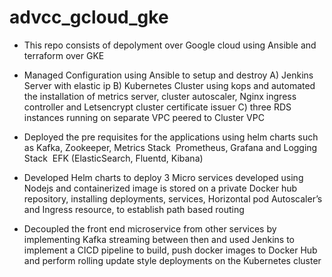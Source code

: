 # advcc_gcloud_gke

* This repo consists of depolyment over Google cloud using Ansible and terraform over GKE
* Managed Configuration using Ansible to setup and destroy A) Jenkins Server with elastic ip B) Kubernetes Cluster using kops and automated the installation of metrics server, cluster autoscaler, Nginx ingress controller and Letsencrypt cluster certificate issuer C) three RDS instances running on separate VPC peered to Cluster VPC

* Deployed the pre requisites for the applications using helm charts such as Kafka, Zookeeper, Metrics Stack ­ Prometheus, Grafana and Logging Stack ­ EFK (ElasticSearch, Fluentd, Kibana)

* Developed Helm charts to deploy 3 Micro services developed using Nodejs and containerized image is stored on a private Docker hub repository, installing deployments, services, Horizontal pod Autoscaler’s and Ingress resource, to establish path based routing

* Decoupled the front end micro­service from other services by implementing Kafka streaming between then and used Jenkins to implement a CICD pipeline to build, push docker images to Docker Hub and perform rolling update style deployments on the Kubernetes cluster